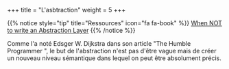 +++
title = "L'asbtraction"
weight = 5
+++

{{% notice style="tip" title="Ressources" icon="fa fa-book" %}}
[When NOT to write an Abstraction Layer](https://codeopinion.com/when-not-to-write-an-abstraction-layer/)
{{% /notice %}}

Comme l'a noté Edsger W. Dijkstra dans son article "The Humble Programmer ", le but de l'abstraction n'est pas d'être vague mais de créer un nouveau niveau sémantique dans lequel on peut être absolument précis.
